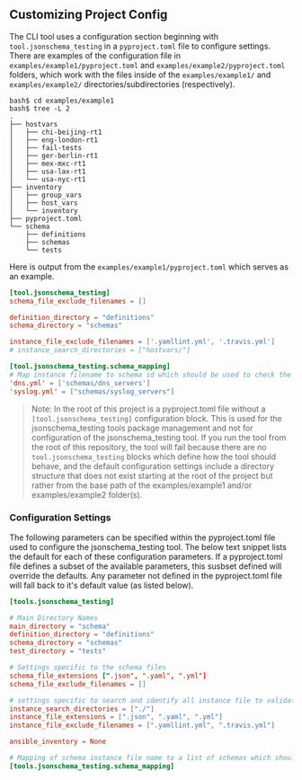 
## Customizing Project Config

The CLI tool uses a configuration section beginning with `tool.jsonschema_testing` in a `pyproject.toml` file to configure settings. There are examples of the configuration file in `examples/example1/pyproject.toml` and `examples/example2/pyproject.toml` folders, which work with the files inside of the `examples/example1/` and `examples/example2/` directories/subdirectories (respectively).

```shell
bash$ cd examples/example1
bash$ tree -L 2
.
├── hostvars
│   ├── chi-beijing-rt1
│   ├── eng-london-rt1
│   ├── fail-tests
│   ├── ger-berlin-rt1
│   ├── mex-mxc-rt1
│   ├── usa-lax-rt1
│   └── usa-nyc-rt1
├── inventory
│   ├── group_vars
│   ├── host_vars
│   └── inventory
├── pyproject.toml
└── schema
    ├── definitions
    ├── schemas
    └── tests
```

Here is output from the `examples/example1/pyproject.toml` which serves as an example.

```toml
[tool.jsonschema_testing]
schema_file_exclude_filenames = []

definition_directory = "definitions"
schema_directory = "schemas"

instance_file_exclude_filenames = ['.yamllint.yml', '.travis.yml']
# instance_search_directories = ["hostvars/"]

[tool.jsonschema_testing.schema_mapping]
# Map instance filename to schema id which should be used to check the instance data contained in the file
'dns.yml' = ['schemas/dns_servers']
'syslog.yml' = ["schemas/syslog_servers"]
```

> Note: In the root of this project is a pyproject.toml file without a `[tool.jsonschema_testing]` configuration block. This is used for the jsonschema_testing tools package management and not for configuration of the jsonschema_testing tool. If you run the tool from the root of this repository, the tool will fail because there are no `tool.jsonschema_testing` blocks which define how the tool should behave, and the default configuration settings include a directory structure that does not exist starting at the root of the project but rather from the base path of the examples/example1 and/or examples/example2 folder(s).

### Configuration Settings

The following parameters can be specified within the pyproject.toml file used to configure the jsonschema_testing tool. The below text snippet lists the default for each of these configuration parameters. If a pyproject.toml file defines a subset of the available parameters, this susbset defined will override the defaults. Any parameter not defined in the pyproject.toml file will fall back to it's default value (as listed below).

```toml
[tools.jsonschema_testing]

# Main Directory Names
main_directory = "schema"
definition_directory = "definitions"
schema_directory = "schemas"
test_directory = "tests"

# Settings specific to the schema files
schema_file_extensions [".json", ".yaml", ".yml"]
schema_file_exclude_filenames = []

# settings specific to search and identify all instance file to validate
instance_search_directories = ["./"]
instance_file_extensions = [".json", ".yaml", ".yml"]
instance_file_exclude_filenames = [".yamllint.yml", ".travis.yml"]

ansible_inventory = None

# Mapping of schema instance file name to a list of schemas which should be used to validate data in the instance file
[tools.jsonschema_testing.schema_mapping]
```